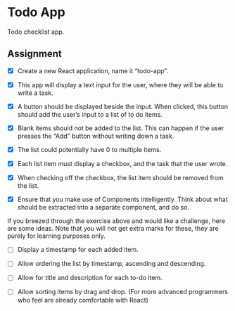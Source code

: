 # Todo App
Todo checklist app.

## Assignment
- [x] Create a new React application, name it “todo-app”.

- [x] This app will display a text input for the user, where they will be able to write a task.

- [x] A button should be displayed beside the input. When clicked, this button should add the user’s input to a list of to do items.

- [x] Blank items should not be added to the list. This can happen if the user presses the “Add” button without writing down a task.

- [x] The list could potentially have 0 to multiple items.

- [x] Each list item must display a checkbox, and the task that the user wrote.

- [x] When checking off the checkbox, the list item should be removed from the list.

- [x] Ensure that you make use of Components intelligently. Think about what should be extracted into a separate component, and do so.

If you breezed through the exercise above and would like a challenge, here are some ideas. Note that you will not get extra marks for these, they are purely for learning purposes only.

- [ ] Display a timestamp for each added item.

- [ ] Allow ordering the list by timestamp, ascending and descending.

- [ ] Allow for title and description for each to-do item.

- [ ] Allow sorting items by drag and drop. (For more advanced programmers who feel are already comfortable with React)
